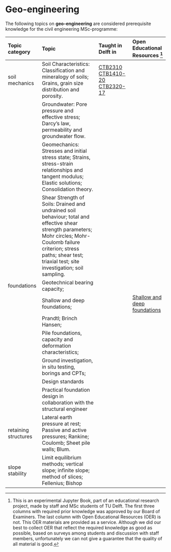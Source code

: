 # Geo-engineering

The following topics on **geo-engineering** are considered prerequisite knowledge for the civil engineering MSc-programme:

|Topic category|Topic   |Taught in Delft in  | Open Educational Resources [^1] |
|:------|:--------|:------------------|:---------------------------|
| soil mechanics       | Soil Characteristics: Classification and mineralogy of soils; Grains, grain size distribution and porosity.                                                                                                                             | [CTB2310](https://studiegids.tudelft.nl/a101_displayCourse.do?course_id=58427)  [CTB1410-20](https://studiegids.tudelft.nl/a101_displayCourse.do?course_id=58366)  [CTB2320-17](https://studiegids.tudelft.nl/a101_displayCourse.do?course_id=58428) |
|                      | Groundwater: Pore pressure and effective stress; Darcy’s law, permeability and groundwater flow.                                                                                                                                        |                                 |
|                      | Geomechanics: Stresses and initial stress state; Strains, stress-strain relationships and tangent modulus; Elastic solutions; Consolidation theory.                                                                                     |                                 |
|                      | Shear Strength of Soils: Drained and undrained soil behaviour; total and effective shear strength parameters; Mohr circles; Mohr-Coulomb failure criterion; stress paths; shear test; triaxial test; site investigation; soil sampling. |                                 |
| foundations          | Geotechnical bearing capacity;                                                                                                                                                                                                          |                                 |
|                      | Shallow and deep foundations;                                                                                                                                                                                                         |                                 |[Shallow and deep foundations](https://www.oercommons.org/courses/shallow-deep-foundations-2/view)
|                        | Prandtl; Brinch Hansen;                                                                                                                                                                                                                 |                                 |
|                      | Pile foundations, capacity and deformation characteristics;                                                                                                                                                                             |                                 |
|                      | Ground investigation, in situ testing, borings and CPTs;                                                                                                                                                                                |                                 |
|                      | Design standards                                                                                                                                                                                                                        |                                 |
|                      | Practical foundation design in collaboration with the structural engineer                                                                                                                                                               |                                 |
| retaining structures | Lateral earth pressure at rest; Passive and active pressures; Rankine; Coulomb; Sheet pile walls; Blum.                                                                                                                                 |                                 |
| slope stability      | Limit equilibrium methods; vertical slope; infinite slope; method of slices; Fellenius; Bishop                                                                                                                                          |                                 |


[^1]: This is an experimental Jupyter Book, part of an educational research project, made by staff and MSc students of TU Delft. The first three columns with required prior knowledge was approved by our Board of Examiners. The last column with Open Educational Resources (OER) is not. This OER materials are provided as a service. Although we did our best to collect OER that reflect the required knowledge as good as possible, based on surveys among students and discussion with staff members, unfortunately we can not give a guarantee that the quality of all material is good.
